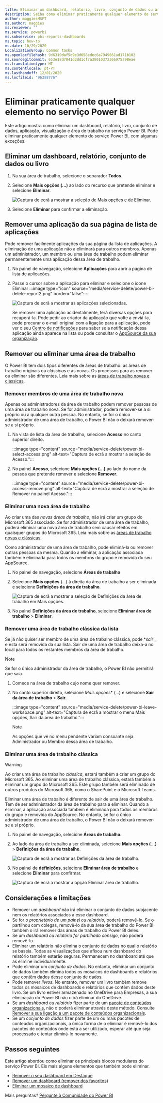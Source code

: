 ```yaml
---
title: Eliminar um dashboard, relatório, livro, conjunto de dados ou área de trabalho
description: Saiba como eliminar praticamente qualquer elemento do serviço Power BI.
author: maggiesMSFT
ms.author: maggies
ms.reviewer: ''
ms.service: powerbi
ms.subservice: pbi-reports-dashboards
ms.topic: how-to
ms.date: 10/29/2020
LocalizationGroup: Common tasks
ms.openlocfilehash: 9d6310daf5c9e3d658edec6a7949661ad171b102
ms.sourcegitcommit: 653e18d7041d3dd1cf7a38010372366975a98eae
ms.translationtype: HT
ms.contentlocale: pt-PT
ms.lasthandoff: 12/01/2020
ms.locfileid: "96388776"
---
```

# <a name="delete-almost-anything-in-the-power-bi-service"></a>Eliminar praticamente qualquer elemento no serviço Power BI
Este artigo mostra como eliminar um dashboard, relatório, livro, conjunto de dados, aplicação, visualização e área de trabalho no serviço Power BI. Pode eliminar praticamente qualquer elemento do serviço Power BI, com algumas exceções. 

## <a name="delete-a-dashboard-report-dataset-or-workbook"></a>Eliminar um dashboard, relatório, conjunto de dados ou livro

1. Na sua área de trabalho, selecione o separador **Todos**.
1. Selecione **Mais opções (...)** ao lado do recurso que pretende eliminar e selecione **Eliminar**.

    ![Captura de ecrã a mostrar a seleção de Mais opções e de Eliminar.](media/service-delete/power-bi-delete-dashboard.png)

1. Selecione **Eliminar** para confirmar a eliminação.

## <a name="remove-an-app-from-your-app-list-page"></a>Remover uma aplicação da sua página de lista de aplicações

Pode remover facilmente aplicações da sua página da lista de aplicações. A eliminação de uma aplicação não a eliminará para outros membros. Apenas um administrador, um membro ou uma área de trabalho podem eliminar permanentemente uma aplicação dessa área de trabalho.

1. No painel de navegação, selecione **Aplicações** para abrir a página de lista de aplicações.
2. Passe o cursor sobre a aplicação para eliminar e selecione o ícone Eliminar :::image type="icon" source="media/service-delete/power-bi-delete-report2.png" border="false":::.

   ![Captura de ecrã a mostrar as aplicações selecionadas.](media/service-delete/power-bi-delete-app.png)

   Se remover uma aplicação acidentalmente, terá diversas opções para recuperá-la.  Pode pedir ao criador da aplicação que volte a enviá-la, pode procurar o e-mail original com a ligação para a aplicação, pode ver o seu [Centro de notificações](../consumer/end-user-notification-center.md) para saber se a notificação dessa aplicação ainda aparece na lista ou pode consultar o [AppSource da sua organização](../consumer/end-user-apps.md).

## <a name="remove-or-delete-a-workspace"></a>Remover ou eliminar uma área de trabalho

O Power BI tem dois tipos diferentes de áreas de trabalho: as áreas de trabalho originais ou *clássicas* e as novas. Os processos para as remover ou eliminar são diferentes. Leia mais sobre as [áreas de trabalho novas e clássicas](../collaborate-share/service-new-workspaces.md).

### <a name="remove-members-from-a-new-workspace"></a>Remover membros de uma área de trabalho nova

Apenas os administradores da área de trabalho podem remover pessoas de uma área de trabalho nova. Se for administrador, poderá remover-se a si próprio ou a qualquer outra pessoa. No entanto, se for o único administrador de uma área de trabalho, o Power BI não o deixará remover-se a si próprio.

1. Na vista de lista da área de trabalho, selecione **Acesso** no canto superior direito.

    :::image type="content" source="media/service-delete/power-bi-select-access.png" alt-text="Captura de ecrã a mostrar a seleção de Acesso.":::

1. No painel **Acesso**, selecione **Mais opções (…)** ao lado do nome da pessoa que pretende remover e selecione **Remover**.

    :::image type="content" source="media/service-delete/power-bi-access-remove.png" alt-text="Captura de ecrã a mostrar a seleção de Remover no painel Acesso.":::

### <a name="delete-a-new-workspace"></a>Eliminar uma nova área de trabalho

Ao criar uma das *novas áreas de trabalho*, não irá criar um grupo do Microsoft 365 associado. Se for administrador de uma área de trabalho, poderá eliminar uma nova área de trabalho sem causar efeitos em quaisquer grupos do Microsoft 365. Leia mais sobre as [áreas de trabalho novas e clássicas](../collaborate-share/service-new-workspaces.md).

Como administrador de uma área de trabalho, pode eliminá-la ou remover outras pessoas da mesma. Quando a eliminar, a aplicação associada também é eliminada para todos os membros do grupo e removida do seu AppSource. 

1. No painel de navegação, selecione **Áreas de trabalho**

2. Selecione **Mais opções** (…) à direita da área de trabalho a ser eliminada e selecione **Definições da área de trabalho**.

    ![Captura de ecrã a mostrar a seleção de Definições da área de trabalho em Mais opções.](media/service-delete/power-bi-delete-workspace.png)

3. No painel **Definições da área de trabalho**, selecione **Eliminar área de trabalho** > **Eliminar**.

### <a name="remove-a-classic-workspace-from-your-list"></a>Remover uma área de trabalho clássica da lista

Se já não quiser ser membro de uma área de trabalho clássica, pode **_sair_* _ e esta será removida da sua lista. Sair de uma área de trabalho deixa-a no local para todos os restantes membros da área de trabalho.  

> [!NOTE]
> Se for o único administrador da área de trabalho, o Power BI não permitirá que saia.
>

1. Comece na área de trabalho cujo nome quer remover.

2. No canto superior direito, selecione *Mais opções** (…) e selecione **Sair da área de trabalho** > **Sair**.

      :::image type="content" source="media/service-delete/power-bi-leave-workspace.png" alt-text="Captura de ecrã a mostrar o menu Mais opções, Sair da área de trabalho.":::

   > [!NOTE]
   > As opções que vê no menu pendente variam consoante seja Administrador ou Membro dessa área de trabalho.
   >

### <a name="delete-a-classic-workspace"></a>Eliminar uma área de trabalho clássica

> [!WARNING]
> Ao criar uma área de trabalho *clássica*, estará também a criar um grupo do Microsoft 365. Ao eliminar uma área de trabalho clássica, estará também a eliminar um grupo do Microsoft 365. Este grupo também será eliminado de outros produtos do Microsoft 365, como o SharePoint e o Microsoft Teams.
> 

Eliminar uma área de trabalho é diferente de sair de uma área de trabalho. Tem de ser administrador da área de trabalho para a eliminar. Quando a eliminar, a aplicação associada também é eliminada para todos os membros do grupo e removida do AppSource. No entanto, se for o único administrador de uma área de trabalho, o Power BI não o deixará remover-se a si próprio.

1. No painel de navegação, selecione **Áreas de trabalho**.

2. Ao lado da área de trabalho a ser eliminada, selecione **Mais opções (…)**  > **Definições da área de trabalho**.

    ![Captura de ecrã a mostrar as Definições da área de trabalho.](media/service-delete/power-bi-workspace-settings-classic.png)

3. No painel de **definições**, selecione **Eliminar área de trabalho** e selecione **Eliminar** para confirmar.

    ![Captura de ecrã a mostrar a opção Eliminar área de trabalho.](media/service-delete/power-bi-delete-classic-workspace.png)


## <a name="considerations-and-limitations"></a>Considerações e limitações

- Remover um *dashboard* não irá eliminar o conjunto de dados subjacente nem os relatórios associados a esse dashboard.
- Se for o *proprietário de um painel ou relatório*, poderá removê-lo. Se o partilhou com colegas, removê-lo da sua área de trabalho do Power BI também o irá remover das áreas de trabalho do Power BI deles.
- Se um *dashboard ou relatório for partilhado consigo*, não poderá removê-lo.
- Eliminar um relatório não elimina o conjunto de dados no qual o relatório se baseia.  Todas as visualizações que afixou num dashboard do relatório também estarão seguras. Permanecem no dashboard até que as elimine individualmente.
- Pode eliminar um *conjunto de dados*. No entanto, eliminar um conjunto de dados também elimina todos os mosaicos de dashboards e relatórios que contêm dados desse conjunto de dados.
- Pode remover *livros*. No entanto, remover um livro também remove todos os mosaicos de dashboards e relatórios que contêm dados deste livro. Se um livro estiver armazenado no OneDrive para Empresas, a sua eliminação do Power BI não o irá eliminar do OneDrive.
- Se um *dashboard ou relatório* fizer parte de um [pacote de conteúdos organizacionais](../collaborate-share/service-organizational-content-pack-disconnect.md), não o poderá eliminar através deste método.  Consulte [Remover a sua ligação a um pacote de conteúdos organizacionais](../collaborate-share/service-organizational-content-pack-disconnect.md).
- Se um *conjunto de dados* fizer parte de um ou mais pacotes de conteúdos organizacionais, a única forma de o eliminar é removê-lo dos pacotes de conteúdos onde está a ser utilizado, esperar até que seja processado e tentar eliminá-lo novamente.

## <a name="next-steps"></a>Passos seguintes

Este artigo abordou como eliminar os principais blocos modulares do serviço Power BI. Eis mais alguns elementos que também pode eliminar.  

- [Remover o seu dashboard em Destaque](../consumer/end-user-featured.md)
- [Remover um dashboard (remover dos favoritos)](../consumer/end-user-favorite.md)
- [Eliminar um mosaico de dashboard](service-dashboard-edit-tile.md)

Mais perguntas? [Pergunte à Comunidade do Power BI](https://community.powerbi.com/)